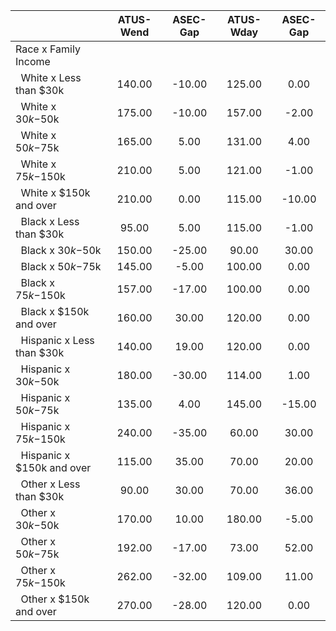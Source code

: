 
|                      |    ATUS-Wend |     ASEC-Gap |    ATUS-Wday |     ASEC-Gap |
| -------------------- | :----------: | :----------: | :----------: | :----------: |
| Race x Family Income |              |              |              |              |
| &nbsp;&nbsp;White x Less than $30k |       140.00 |       -10.00 |       125.00 |         0.00 |
| &nbsp;&nbsp;White x $30k-$50k |       175.00 |       -10.00 |       157.00 |        -2.00 |
| &nbsp;&nbsp;White x $50k-$75k |       165.00 |         5.00 |       131.00 |         4.00 |
| &nbsp;&nbsp;White x $75k-$150k |       210.00 |         5.00 |       121.00 |        -1.00 |
| &nbsp;&nbsp;White x $150k and over |       210.00 |         0.00 |       115.00 |       -10.00 |
| &nbsp;&nbsp;Black x Less than $30k |        95.00 |         5.00 |       115.00 |        -1.00 |
| &nbsp;&nbsp;Black x $30k-$50k |       150.00 |       -25.00 |        90.00 |        30.00 |
| &nbsp;&nbsp;Black x $50k-$75k |       145.00 |        -5.00 |       100.00 |         0.00 |
| &nbsp;&nbsp;Black x $75k-$150k |       157.00 |       -17.00 |       100.00 |         0.00 |
| &nbsp;&nbsp;Black x $150k and over |       160.00 |        30.00 |       120.00 |         0.00 |
| &nbsp;&nbsp;Hispanic x Less than $30k |       140.00 |        19.00 |       120.00 |         0.00 |
| &nbsp;&nbsp;Hispanic x $30k-$50k |       180.00 |       -30.00 |       114.00 |         1.00 |
| &nbsp;&nbsp;Hispanic x $50k-$75k |       135.00 |         4.00 |       145.00 |       -15.00 |
| &nbsp;&nbsp;Hispanic x $75k-$150k |       240.00 |       -35.00 |        60.00 |        30.00 |
| &nbsp;&nbsp;Hispanic x $150k and over |       115.00 |        35.00 |        70.00 |        20.00 |
| &nbsp;&nbsp;Other x Less than $30k |        90.00 |        30.00 |        70.00 |        36.00 |
| &nbsp;&nbsp;Other x $30k-$50k |       170.00 |        10.00 |       180.00 |        -5.00 |
| &nbsp;&nbsp;Other x $50k-$75k |       192.00 |       -17.00 |        73.00 |        52.00 |
| &nbsp;&nbsp;Other x $75k-$150k |       262.00 |       -32.00 |       109.00 |        11.00 |
| &nbsp;&nbsp;Other x $150k and over |       270.00 |       -28.00 |       120.00 |         0.00 |

